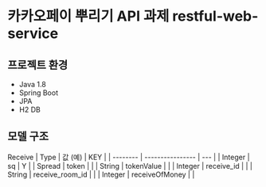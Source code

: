 # 카카오페이 뿌리기 API 과제 restful-web-service

## 프로젝트 환경
* Java 1.8
* Spring Boot
* JPA
* H2 DB

## 모델 구조

Receive
| Type       | 값 (예)          | KEY |
| --------   | ---------------- | --- |
| Integer    | sq               |  Y  |
| Spread     | token            |     |
| String     | tokenValue       |     |
| Integer    | receive_id       |     |
| String     | receive_room_id  |     |
| Integer    | receiveOfMoney   |     |
